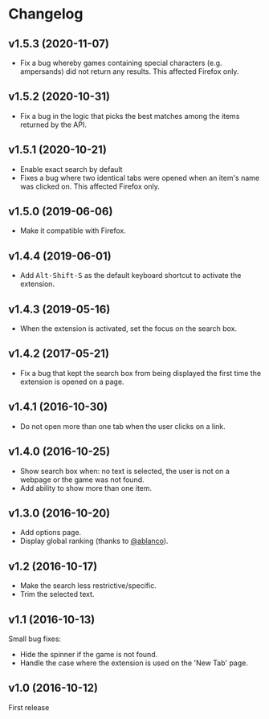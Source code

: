 Changelog
=========

v1.5.3 (2020-11-07)
-------------------
* Fix a bug whereby games containing special characters (e.g. ampersands) did not return any results. This affected Firefox only.

v1.5.2 (2020-10-31)
-------------------
* Fix a bug in the logic that picks the best matches among the items returned by the API.

v1.5.1 (2020-10-21)
-------------------
* Enable exact search by default
* Fixes a bug where two identical tabs were opened when an item's name was clicked on. This affected Firefox only.

v1.5.0 (2019-06-06)
-------------------
* Make it compatible with Firefox.

v1.4.4 (2019-06-01)
-------------------
* Add <kbd>Alt-Shift-S</kbd> as the default keyboard shortcut to activate the
extension.

v1.4.3 (2019-05-16)
-------------------
* When the extension is activated, set the focus on the search box.

v1.4.2 (2017-05-21)
-------------------
* Fix a bug that kept the search box from being displayed the first time the extension is opened on a page.

v1.4.1 (2016-10-30)
-------------------
* Do not open more than one tab when the user clicks on a link.

v1.4.0 (2016-10-25)
-------------------
* Show search box when: no text is selected, the user is not on a webpage or the game was not found.
* Add ability to show more than one item.

v1.3.0 (2016-10-20)
-------------------
* Add options page.
* Display global ranking (thanks to [@ablanco](https://github.com/ablanco)).

v1.2 (2016-10-17)
-----------------
* Make the search less restrictive/specific.
* Trim the selected text.

v1.1 (2016-10-13)
-----------------
Small bug fixes:

* Hide the spinner if the game is not found.
* Handle the case where the extension is used on the 'New Tab' page.

v1.0 (2016-10-12)
-----------------
First release
